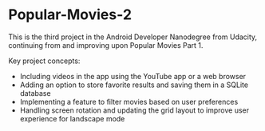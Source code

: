 # Popular-Movies-2

This is the third project in the Android Developer Nanodegree from Udacity, continuing from and improving upon Popular Movies Part 1.

Key project concepts:

- Including videos in the app using the YouTube app or a web browser
- Adding an option to store favorite results and saving them in a SQLite database
- Implementing a feature to filter movies based on user preferences
- Handling screen rotation and updating the grid layout to improve user experience for landscape mode
